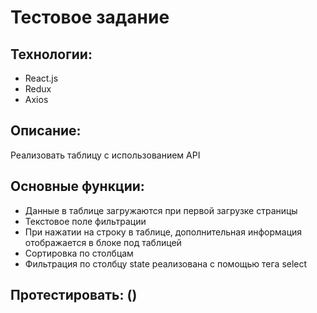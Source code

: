 # Тестовое задание

## Технологии:
* React.js
* Redux
* Axios

## Описание:
Реализовать таблицу с использованием API

## Основные функции:
* Данные в таблице загружаются при первой загрузке страницы
* Текстовое поле фильтрации
* При нажатии на строку в таблице, дополнительная информация отображается в блоке под таблицей
* Сортировка по столбцам
* Фильтрация по столбцу state реализована с помощью тега select

## Протестировать: ()
